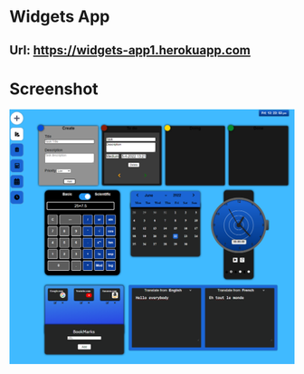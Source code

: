 # Widgets App
## Url: https://widgets-app1.herokuapp.com

# Screenshot
![](./src/public/widgets.png)